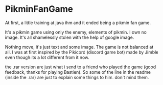 # PikminFanGame
At first, a little training at java ihm and it ended being a pikmin fan game.

It's a pikmin game using only the enemy, elements of pikmin. I own no image. It's all shamelessly stolen with the help of google image.

Nothing move, it's just text and some image. The game is not balanced at all.
I was at first inspired by the Pikicord (discord game bot) made by Jimble even though its a lot different from it now.

the .rar version are just what i send to a friend who played the game (good feedback, thanks for playing Bastien). So some of the line in the readme (inside the .rar) are just to explain some things to him. don't mind them.